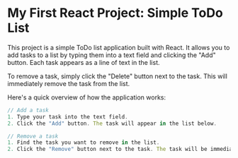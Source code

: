 # My First React Project: Simple ToDo List

This project is a simple ToDo list application built with React. It allows you to add tasks to a list by typing them into a text field and clicking the "Add" button. Each task appears as a line of text in the list.

To remove a task, simply click the "Delete" button next to the task. This will immediately remove the task from the list.

Here's a quick overview of how the application works:
```javascript
// Add a task
1. Type your task into the text field.
2. Click the "Add" button. The task will appear in the list below.

// Remove a task
1. Find the task you want to remove in the list.
2. Click the "Remove" button next to the task. The task will be immediately removed from the list.
```
